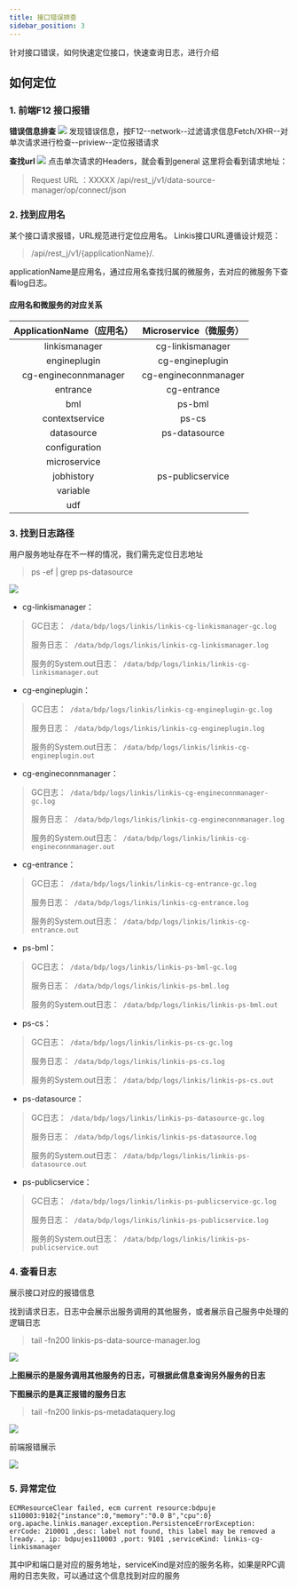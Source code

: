 ```yaml
---
title: 接口错误排查
sidebar_position: 3
---
```


针对接口错误，如何快速定位接口，快速查询日志，进行介绍

##  如何定位

###  1. 前端F12 接口报错
**错误信息排查**
![](/Images/tuning-and-troubleshooting/error-guide/errorMsg.png)
发现错误信息，按F12--network--过滤请求信息Fetch/XHR--对单次请求进行检查--priview--定位报错请求

**查找url**
![](/Images/tuning-and-troubleshooting/error-guide/findUrl.png)
点击单次请求的Headers，就会看到general 这里将会看到请求地址：
>Request URL ：XXXXX /api/rest_j/v1/data-source-manager/op/connect/json

###  2. 找到应用名
某个接口请求报错，URL规范进行定位应用名。
Linkis接口URL遵循设计规范：
>/api/rest_j/v1/{applicationName}/.

applicationName是应用名，通过应用名查找归属的微服务，去对应的微服务下查看log日志。

####  应用名和微服务的对应关系

|ApplicationName（应用名）|Microservice（微服务）|
|:----:|:----:|
|linkismanager|cg-linkismanager|
|engineplugin|cg-engineplugin|
|cg-engineconnmanager|cg-engineconnmanager|
|entrance|cg-entrance|
|bml|ps-bml|
|contextservice|ps-cs|
|datasource|ps-datasource|
|configuration||
|microservice||
|jobhistory|ps-publicservice|
|variable||
|udf||


###  3. 找到日志路径
用户服务地址存在不一样的情况，我们需先定位日志地址
> ps -ef | grep  ps-datasource

![](/Images/tuning-and-troubleshooting/error-guide/logs.png)

- cg-linkismanager：
>GC日志：` /data/bdp/logs/linkis/linkis-cg-linkismanager-gc.log`
>
>服务日志：` /data/bdp/logs/linkis/linkis-cg-linkismanager.log`
>
>服务的System.out日志：` /data/bdp/logs/linkis/linkis-cg-linkismanager.out`

- cg-engineplugin：
>GC日志：` /data/bdp/logs/linkis/linkis-cg-engineplugin-gc.log`
>
>服务日志：` /data/bdp/logs/linkis/linkis-cg-engineplugin.log`
>
>服务的System.out日志：` /data/bdp/logs/linkis/linkis-cg-engineplugin.out`

- cg-engineconnmanager：
>GC日志：` /data/bdp/logs/linkis/linkis-cg-engineconnmanager-gc.log`
>
>服务日志：` /data/bdp/logs/linkis/linkis-cg-engineconnmanager.log`
>
>服务的System.out日志：` /data/bdp/logs/linkis/linkis-cg-engineconnmanager.out`

- cg-entrance：
>GC日志：` /data/bdp/logs/linkis/linkis-cg-entrance-gc.log`
>
>服务日志：` /data/bdp/logs/linkis/linkis-cg-entrance.log`
>
>服务的System.out日志：` /data/bdp/logs/linkis/linkis-cg-entrance.out`

- ps-bml：
>GC日志：` /data/bdp/logs/linkis/linkis-ps-bml-gc.log`
>
>服务日志：` /data/bdp/logs/linkis/linkis-ps-bml.log`
>
>服务的System.out日志：` /data/bdp/logs/linkis/linkis-ps-bml.out`

- ps-cs：
>GC日志：` /data/bdp/logs/linkis/linkis-ps-cs-gc.log`
>
>服务日志：` /data/bdp/logs/linkis/linkis-ps-cs.log`
>
>服务的System.out日志：` /data/bdp/logs/linkis/linkis-ps-cs.out`

- ps-datasource：
>GC日志：` /data/bdp/logs/linkis/linkis-ps-datasource-gc.log`
>
>服务日志：` /data/bdp/logs/linkis/linkis-ps-datasource.log`
>
>服务的System.out日志：` /data/bdp/logs/linkis/linkis-ps-datasource.out`

- ps-publicservice：
>GC日志：` /data/bdp/logs/linkis/linkis-ps-publicservice-gc.log`
>
>服务日志：` /data/bdp/logs/linkis/linkis-ps-publicservice.log`
>
>服务的System.out日志：` /data/bdp/logs/linkis/linkis-ps-publicservice.out`

###  4. 查看日志
展示接口对应的报错信息

找到请求日志，日志中会展示出服务调用的其他服务，或者展示自己服务中处理的逻辑日志
>tail -fn200 linkis-ps-data-source-manager.log

![](/Images/tuning-and-troubleshooting/error-guide/datasourcemanager.png)

**上图展示的是服务调用其他服务的日志，可根据此信息查询另外服务的日志**

**下图展示的是真正报错的服务日志**

>tail -fn200 linkis-ps-metadataquery.log

![](/Images/tuning-and-troubleshooting/error-guide/errorMsgFromMeta.png)

前端报错展示

![](/Images/tuning-and-troubleshooting/error-guide/errorMsg.png)


### 5. 异常定位
`ECMResourceClear failed, ecm current resource:bdpuje
s110003:9102{"instance":0,"memory":"0.0 B","cpu":0} org.apache.linkis.manager.exception.PersistenceErrorException: errCode: 210001 ,desc: label not found, this label may be removed a
lready. , ip: bdpujes110003 ,port: 9101 ,serviceKind: linkis-cg-linkismanager`

其中IP和端口是对应的服务地址，serviceKind是对应的服务名称，如果是RPC调用的日志失败，可以通过这个信息找到对应的服务
